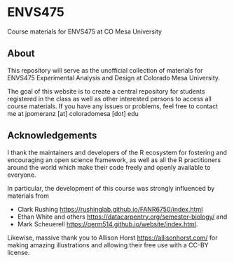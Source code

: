 # ENVS475
Course materials for ENVS475 at CO Mesa University

## About 
This repository will serve as the unofficial collection of materials for ENVS475 Experimental Analysis and Design at Colorado Mesa University. 

The goal of this website is to create a central repository for students registered in the class as well as other interested persons to access all course materials. If you have any issues or problems, feel free to contact me at jpomeranz [at] coloradomesa [dot] edu

## Acknowledgements
I thank the maintainers and developers of the R ecosystem for fostering and encouraging an open science framework, as well as all the R practitioners around the world which make their code freely and openly available to everyone. 

In particular, the development of this course was strongly influenced by materials from
 - Clark Rushing <https://rushinglab.github.io/FANR6750/index.html> 
 - Ethan White and others <https://datacarpentry.org/semester-biology/> and 
 - Mark Scheuerell <https://qerm514.github.io/website/index.html>. 
 
 Likewise, massive thank you to Allison Horst <https://allisonhorst.com/> for making amazing illustrations and allowing their free use with a CC-BY license.  
